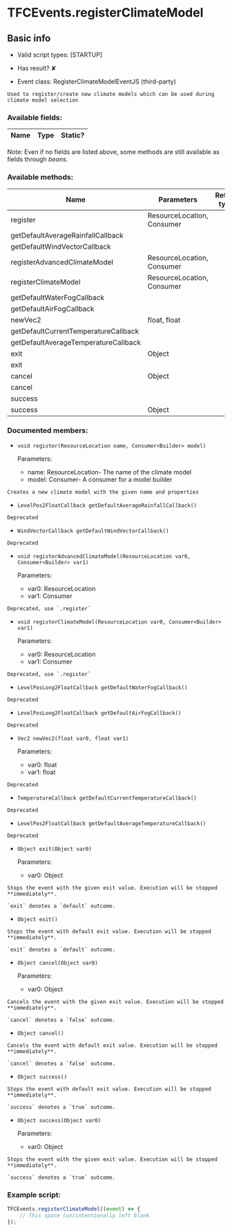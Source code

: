 # TFCEvents.registerClimateModel

## Basic info

- Valid script types: [STARTUP]

- Has result? ✘

- Event class: RegisterClimateModelEventJS (third-party)

```
Used to register/create new climate models which can be used during climate model selection
```

### Available fields:

| Name | Type | Static? |
| ---- | ---- | ------- |

Note: Even if no fields are listed above, some methods are still available as fields through *beans*.

### Available methods:

| Name | Parameters | Return type | Static? |
| ---- | ---------- | ----------- | ------- |
| register | ResourceLocation, Consumer<Builder> |  | void | ✘ |
| getDefaultAverageRainfallCallback |  |  | LevelPos2FloatCallback | ✘ |
| getDefaultWindVectorCallback |  |  | WindVectorCallback | ✘ |
| registerAdvancedClimateModel | ResourceLocation, Consumer<Builder> |  | void | ✘ |
| registerClimateModel | ResourceLocation, Consumer<Builder> |  | void | ✘ |
| getDefaultWaterFogCallback |  |  | LevelPosLong2FloatCallback | ✘ |
| getDefaultAirFogCallback |  |  | LevelPosLong2FloatCallback | ✘ |
| newVec2 | float, float |  | Vec2 | ✘ |
| getDefaultCurrentTemperatureCallback |  |  | TemperatureCallback | ✘ |
| getDefaultAverageTemperatureCallback |  |  | LevelPos2FloatCallback | ✘ |
| exit | Object |  | Object | ✘ |
| exit |  |  | Object | ✘ |
| cancel | Object |  | Object | ✘ |
| cancel |  |  | Object | ✘ |
| success |  |  | Object | ✘ |
| success | Object |  | Object | ✘ |


### Documented members:

- `void register(ResourceLocation name, Consumer<Builder> model)`

  Parameters:
  - name: ResourceLocation- The name of the climate model
  - model: Consumer<Builder>- A consumer for a model builder

```
Creates a new climate model with the given name and properties
```

- `LevelPos2FloatCallback getDefaultAverageRainfallCallback()`
```
Deprecated
```

- `WindVectorCallback getDefaultWindVectorCallback()`
```
Deprecated
```

- `void registerAdvancedClimateModel(ResourceLocation var0, Consumer<Builder> var1)`

  Parameters:
  - var0: ResourceLocation
  - var1: Consumer<Builder>

```
Deprecated, use `.register`
```

- `void registerClimateModel(ResourceLocation var0, Consumer<Builder> var1)`

  Parameters:
  - var0: ResourceLocation
  - var1: Consumer<Builder>

```
Deprecated, use `.register`
```

- `LevelPosLong2FloatCallback getDefaultWaterFogCallback()`
```
Deprecated
```

- `LevelPosLong2FloatCallback getDefaultAirFogCallback()`
```
Deprecated
```

- `Vec2 newVec2(float var0, float var1)`

  Parameters:
  - var0: float
  - var1: float

```
Deprecated
```

- `TemperatureCallback getDefaultCurrentTemperatureCallback()`
```
Deprecated
```

- `LevelPos2FloatCallback getDefaultAverageTemperatureCallback()`
```
Deprecated
```

- `Object exit(Object var0)`

  Parameters:
  - var0: Object

```
Stops the event with the given exit value. Execution will be stopped **immediately**.

`exit` denotes a `default` outcome.
```

- `Object exit()`
```
Stops the event with default exit value. Execution will be stopped **immediately**.

`exit` denotes a `default` outcome.
```

- `Object cancel(Object var0)`

  Parameters:
  - var0: Object

```
Cancels the event with the given exit value. Execution will be stopped **immediately**.

`cancel` denotes a `false` outcome.
```

- `Object cancel()`
```
Cancels the event with default exit value. Execution will be stopped **immediately**.

`cancel` denotes a `false` outcome.
```

- `Object success()`
```
Stops the event with default exit value. Execution will be stopped **immediately**.

`success` denotes a `true` outcome.
```

- `Object success(Object var0)`

  Parameters:
  - var0: Object

```
Stops the event with the given exit value. Execution will be stopped **immediately**.

`success` denotes a `true` outcome.
```



### Example script:

```js
TFCEvents.registerClimateModel((event) => {
	// This space (un)intentionally left blank
});
```

